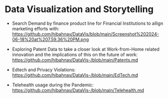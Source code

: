 # Data Visualization and Storytelling

- Search Demand by finance product line for Financial Institutions to allign marketing efforts with:
  https://github.com/hibahnav/DataVis/blob/main/Screenshot%202024-06-18%20at%207.59.36%20PM.png

- Exploring Patent Data to take a closer look at Work-from-Home related innovation and the implications of this on the future of work:
https://github.com/hibahnav/DataVis-/blob/main/Patents.md


- Edtech and Privacy Violations: 
https://github.com/hibahnav/DataVis-/blob/main/EdTech.md


- Telehealth usage during the Pandemic: 
https://github.com/hibahnav/DataVis-/blob/main/Telehealth.md
